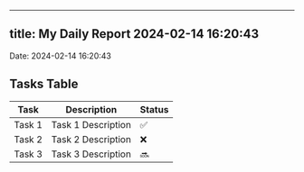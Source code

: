 
---
title: My Daily Report 2024-02-14 16:20:43
---

Date: 2024-02-14 16:20:43

## Tasks Table

| Task | Description | Status |
|------|-------------|--------|
| Task 1 | Task 1 Description | ✅ |
| Task 2 | Task 2 Description | ❌ |
| Task 3 | Task 3 Description | 🔜 |
